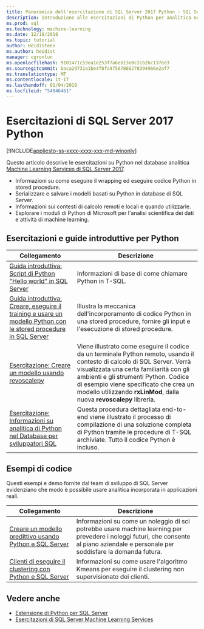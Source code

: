 ```yaml
---
title: Panoramica dell'esercitazione di SQL Server 2017 Python - SQL Server Machine Learning
description: Introduzione alle esercitazioni di Python per analitica nel database di SQL Server 2017.
ms.prod: sql
ms.technology: machine-learning
ms.date: 12/18/2018
ms.topic: tutorial
author: HeidiSteen
ms.author: heidist
manager: cgronlun
ms.openlocfilehash: 9101471c53ea1e253f7a6eb13e0c2cb2bc137ed3
ms.sourcegitcommit: baca29731a1be4f8fa47567888278394966e2af7
ms.translationtype: MT
ms.contentlocale: it-IT
ms.lasthandoff: 01/04/2019
ms.locfileid: "54046461"
---
```

# <a name="sql-server-2017-python-tutorials"></a>Esercitazioni di SQL Server 2017 Python
[!INCLUDE[appliesto-ss-xxxx-xxxx-xxx-md-winonly](../../includes/appliesto-ss-xxxx-xxxx-xxx-md-winonly.md)]

Questo articolo descrive le esercitazioni su Python nel database analitica [Machine Learning Services di SQL Server 2017](../install/sql-machine-learning-services-windows-install.md). 

+ Informazioni su come eseguire il wrapping ed eseguire codice Python in stored procedure.
+ Serializzare e salvare i modelli basati su Python in database di SQL Server.
+ Informazioni sui contesti di calcolo remoti e locali e quando utilizzarle.
+ Esplorare i moduli di Python di Microsoft per l'analisi scientifica dei dati e attività di machine learning.

<a name="bkmk_pythontutorials"></a>

## <a name="python-quickstarts-and-tutorials"></a>Esercitazioni e guide introduttive per Python

| Collegamento | Descrizione |
|------|-------------|
| [Guida introduttiva: Script di Python "Hello world" in SQL Server](quickstart-r-run-using-tsql.md) | Informazioni di base di come chiamare Python in T-SQL. |
| [Guida introduttiva: Creare, eseguire il training e usare un modello Python con le stored procedure in SQL Server](quickstart-python-train-score-in-tsql.md) | Illustra la meccanica dell'incorporamento di codice Python in una stored procedure, fornire gli input e l'esecuzione di stored procedure. |
| [Esercitazione: Creare un modello usando revoscalepy](use-python-revoscalepy-to-create-model.md) | Viene illustrato come eseguire il codice da un terminale Python remoto, usando il contesto di calcolo di SQL Server. Verrà visualizzata una certa familiarità con gli ambienti e gli strumenti Python. Codice di esempio viene specificato che crea un modello utilizzando **rxLinMod**, dalla nuova **revoscalepy** libreria. |
| [Esercitazione: Informazioni su analitica di Python nel Database per sviluppatori SQL](sqldev-in-database-python-for-sql-developers.md) | Questa procedura dettagliata end-to-end viene illustrato il processo di compilazione di una soluzione completa di Python tramite le procedure di T-SQL archiviate. Tutto il codice Python è incluso.|

<a name ="bkmk_samples"></a>

## <a name="code-samples"></a>Esempi di codice

Questi esempi e demo fornite dal team di sviluppo di SQL Server evidenziano che modo è possibile usare analitica incorporata in applicazioni reali.

| Collegamento | Descrizione |
|------|-------------|
| [Creare un modello predittivo usando Python e SQL Server](https://microsoft.github.io/sql-ml-tutorials/python/rentalprediction/) | Informazioni su come un noleggio di sci potrebbe usare machine learning per prevedere i noleggi futuri, che consente al piano aziendale e personale per soddisfare la domanda futura. |
| [Clienti di eseguire il clustering con Python e SQL Server](https://microsoft.github.io/sql-ml-tutorials/python/customerclustering/) | Informazioni su come usare l'algoritmo Kmeans per eseguire il clustering non supervisionato dei clienti. |

## <a name="see-also"></a>Vedere anche

+ [Estensione di Python per SQL Server](../concepts/extension-python.md)
+ [Esercitazioni di SQL Server Machine Learning Services](machine-learning-services-tutorials.md)
